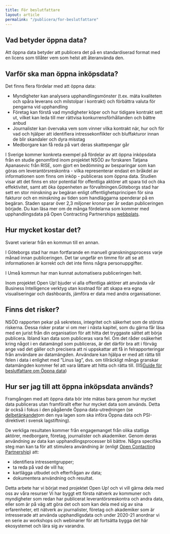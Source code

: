 ```yaml
---
title: För beslutfattare
layout: article
permalink: "/publicera/for-beslutfattare"
---
```


## Vad betyder öppna data?

Att öppna data betyder att publicera det på en standardiserad format med en licens som tillåter vem som helst att återanvända den.

## Varför ska man öppna inköpsdata?

Det finns flera fördelar med att öppna data:
- Myndigheter kan analysera upphandlingsmönster (t.ex. mäta kvaliteten och spåra
leverans och milstolpar i kontrakt) och förbättra valuta för pengarna vid upphandling
- Företag kan förstå vad myndigheter köper och hur tidigare kontrakt sett ut, vilket
kan leda till mer rättvisa konkurrensförhållanden och bättre anbud
- Journalister kan övervaka vem som vinner vilka kontrakt när, hur och för vad och
hjälper att identifiera intressekonflikter och bluffakturor innan de blir skandaler och
dyra misstag
- Medborgare kan få reda på vart deras skattepengar går

I Sverige kommer konkreta exempel på fördelar av att öppna inköpsdata från en studie genomförd inom projektet NSÖD av forskaren Tatjana Apanasevic från RISE, som gjort en bedömning av besparingar som kan göras om leverantörsreskontra - vilka representerar endast en bråkdel av informationen som finns om inköp - publiceras som öppna data. Studien visar att det finns en stor potential för offentliga aktörer att spara tid och öka effektivitet, samt att öka öppenheten av förvaltningen. ​Göteborgs stad har sett en stor minskning av begäran enligt offentlighetsprincipen för sina fakturor och en minskning av tiden som handläggarna spenderar på en begäran. Staden sparar över 2,3 miljoner kronor per år sedan publiceringen började.
Du kan läsa mer om de många fördelarna som kommer med upphandlingsdata på Open Contracting Partnerships ​[webbplats](https://www.open-contracting.org/impact/why-openness-matters/)​.

## Hur mycket kostar det?

Svaret varierar från en kommun till en annan.

I Göteborgs stad har man fortfarande en manuell granskningsprocess varje månad innan publiceringen. Det tar ungefär en timme för att se att informationen är korrekt och det inte finns några personuppgifter.

I Umeå kommun har man kunnat automatisera publiceringen helt.

Inom projektet Open Up! bjuder vi alla offentliga aktörer att använda vår Business Intelligence verktyg utan kostnad för att skapa era egna visualiseringar och dashboards, jämföra er data med andra organisationer.

## Finns det risker?

NSÖD rapporten pekar på sekretess, integritet och säkerhet som de största riskerna. Dessa risker pratar vi om mer i nästa kapitel, som du gärna får läsa med en jurist från din organisation för att hitta det tryggaste sättet att börja publicera.
Ibland kan data som publiceras vara fel. Om det råder osäkerhet kring något i en datamängd som publiceras, är det därför bra att i förväg ange vad det gäller och precisera att ni uppskattar att få in felrapporteringar från användare av datamängden. Användare kan hjälpa er med att rätta till felen i data i enlighet med ”Linus lag”, dvs. om tillräckligt många granskar datamängden kommer fel att vara lättare att hitta och rätta till. (IIS [​Guide för beslutfattare om Öppna data](https://internetstiftelsen.se/kunskap/rapporter-och-guider/oppna-data-guide-for-beslutsfattare/​))

## Hur ser jag till att öppna inköpsdata används?
Framgången med att öppna data bör inte mätas bara genom hur mycket data publiceras utan framförallt efter hur mycket data som används. Detta är också i fokus i den pågående Öppna data-utredningen (se ​[delbetänkandet​](https://www.regeringen.se/rattsliga-dokument/statens-offentliga-utredningar/2020/09/sou-202055/) om den nya lagen som ska införa Öppna data och PSI-direktivet i svensk lagstiftning).

De verkliga resultaten kommer från engagemanget från olika statliga aktörer, medborgare, företag, journalister och akademiker. Genom deras användning av data kan upphandlingsprocesser bli bättre.
Några specifika steg man kan ta för att stimulera användning är (enligt [​Open Contacting Partnership​](https://archive.open-contracting.org/2016/08/18/use-case-guide/)) att:
- identifiera intressentgrupper;
- ta reda på vad de vill ha;
- kartlägga utbudet och efterfrågan av data;
- dokumentera användning och resultat.

Detta arbete har vi börjat med projektet Open Up! och vi vill gärna dela med oss av våra resurser Vi har byggt ett första ​nätverk av kommuner och myndigheter​ som redan har publicerat leverantörsreskontra och andra data, eller som är på väg att göra det och som kan dela med sig av sina erfarenheter, ett ​nätverk av journalister, företag och akademiker​ som är intresserade att använda upphandligsdata och under 2020-21 anordnar vi en serie av workshops och webinarier för att fortsätta bygga det här ekosystemet och lära sig av varandra.
